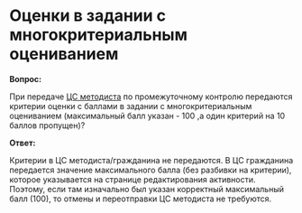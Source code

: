 # Оценки в задании с многокритериальным оцениванием

**Вопрос:**

При передаче [ЦС методиста](../otpravka-cs-metodista-v-u2035/) по промежуточному контролю передаются критерии оценки с баллами в задании с многокритериальным оцениванием (максимальный балл указан - 100 ,а один критерий на 10 баллов пропущен)?

**Ответ:**&#x20;

Критерии в ЦС методиста/гражданина не передаются. В ЦС гражданина передается значение максимального балла (без разбивки на критерии), которое указывается на странице редактирования активности. Поэтому, если там изначально был указан корректный максимальный балл (100), то отмены и переотправки ЦС методиста не требуются.
